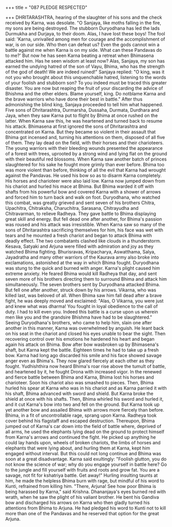+++
title = "087 PLEDGE RESPECTED"

+++
DHRITARASHTRA, hearing of the
slaughter of his sons and the check
received by Karna, was desolate. "O
Sanjaya, like moths falling in the fire, my
sons are being destroyed. The stubborn
Duryodhana has led the lads Durmukha
and Durjaya, to their doom. Alas, I have
lost these boys! The fool said: 'Karna,
unrivalled among men for courage and the
accomplishment of war, is on our side.
Who then can defeat us? Even the gods
cannot win a battle against me when
Karna is on my side. What can these
Pandavas do to me?' But now he has seen
Karna beating a retreat when Bhimasena
attacked him. Has he seen wisdom at least
now? Alas, Sanjaya, my son has earned
the undying hatred of the son of Vayu,
Bhima, who has the strength of the god of
death! We are indeed ruined!"
Sanjaya replied: "O king, was it not you
who brought about this unquenchable
hatred, listening to the words of your
foolish and stubborn son? To you indeed
must be traced this greater disaster. You
are now but reaping the fruit of your
discarding the advice of Bhishma and the
other elders. Blame yourself, king. Do notblame Karna and the brave warriors who
have done their best in battle."
After thus admonishing the blind king,
Sanjaya proceeded to tell him what
happened. Five sons of Dhritarashtra,
Durmarsha, Dussaha, Durmata, Durdhara
and Jaya, when they saw Karna put to
flight by Bhima at once rushed on the
latter.
When Karna saw this, he was heartened
and turned back to resume his attack.
Bhimasena at first ignored the sons of
Dhritarashtra and concentrated on Karna.
But they became so violent in their assault
that Bhima got incensed and, turning his
attentions on them, disposed of all five of
them. They lay dead on the field, with
their horses and their charioteers.
The young warriors with their bleeding
wounds presented the appearance of a
forest with trees, uprooted by a strong
wind and lying flat on the ground with
their beautiful red blossoms.
When Karna saw another batch of princes
slaughtered for his sake he fought more
grimly than ever before. Bhima too was
more violent than before, thinking of all
the evil that Karna had wrought against
the Pandavas.
He used his bow so as to disarm Karna
completely. His horses and charioteer
were also laid low. Karna now jumped
down from his chariot and hurled his
mace at Bhima.
But Bhima warded it off with shafts from
his powerful bow and covered Karna with
a shower of arrows and forced him to turn
back and walk on foot.
Duryodhana, who watched this combat,
was greatly grieved and sent seven of his
brothers Chitra, Upachitra, Chitraksha,
Charuchitra, Sarasana, Chitrayudha and
Chitravarman, to relieve Radheya.
They gave battle to Bhima displaying
great skill and energy. But fell dead one
after another, for Bhima's passion was
roused and his attack was irresistible.
When Karna saw so many of the sons of
Dhritarashtra sacrificing themselves for
him, his face was wet with tears and he
mounted a fresh chariot and began to
attack Bhima with deadly effect.
The two combatants clashed like clouds in
a thunderstorm. Kesava, Satyaki and
Arjuna were filled with admiration and
joy as they watched Bhima fighting.
Bhurisravas, Kripacharya, Aswatthama,
Salya, Jayadratha and many other warriors
of the Kaurava army also broke into
exclamations, astonished at the way in
which Bhima fought.
Duryodhana was stung to the quick and
burned with anger. Karna's plight caused
him extreme anxiety. He feared Bhima
would kill Radheya that day, and sent
seven more of his brothers directing them
to surround Bhima and attack him
simultaneously.
The seven brothers sent by Duryodhana
attacked Bhima. But fell one after another,
struck down by his arrows. Vikarna, who
was killed last, was beloved of all.
When Bhima saw him fall dead after a
brave fight, he was deeply moved and
exclaimed: "Alas, O Vikarna, you were
just and knew what was dharma! You
fought in loyal obedience to the call of
duty. I had to kill even you. Indeed this
battle is a curse upon us wherein men like
you and the grandsire Bhishma have had
to be slaughtered."
Seeing Duryodhana's brothers, who came
to help him, slain one after another in this
manner, Karna was overwhelmed by
anguish. He leant back on his seat in the
chariot and closed his eyes unable to bear
the sight.
Then recovering control over his emotions
he hardened his heart and began again his
attack on Bhima. Bow after bow wasbroken up by Bhimasena's shaft, but
Karna kept the battle.
Eighteen times he had to take up a fresh
bow. Karna had long ago discarded his
smile and his face showed savage anger
even as Bhima's. They now glared fiercely
at each other as they fought.
Yudhishthira now heard Bhima's roar rise
above the tumult of battle, and heartened
by it, he fought Drona with increased
vigor.
In the renewed and fierce battle between
Bhima and Karna, Bhima lost his horses
and charioteer. Soon his chariot also was
smashed to pieces. Then, Bhima hurled
his spear at Karna who was in his chariot
and as Karna parried it with his shaft,
Bhima advanced with sword and shield.
But Karna broke the shield at once with
his shafts. Then, Bhima whirled his sword
and hurled it, and it cut Karna's bow into
two and fell on the ground. But Karna
took up yet another bow and assailed
Bhima with arrows more fiercely than
before.
Bhima, in a fit of uncontrollable rage,
sprang upon Karna. Radheya took cover
behind
his
flagstaff
and
escaped
destruction. Thereupon, Bhima jumped
out of Karna's car down into the field of
battle where, deprived of all arms, he used
the elephants lying dead on the ground to
protect himself from Karna's arrows and
continued the fight.
He picked up anything he could lay hands
upon, wheels of broken chariots, the limbs
of horses and elephants that were lying
about, and hurling them at Karna, kept
him engaged without interval. But this
could not long continue and Bhima was
soon at a great disadvantage. Karna said
exultingly:
"Foolish glutton, you do not know the
science of war; why do you engage
yourself in battle here? Go to the jungle
and fill yourself with fruits and roots and
grow fat. You are a savage, not fit for
kshatriya battle. Get away!" Hurling
insulting taunts at him, he made the
helpless Bhima burn with rage, but
mindful of his word to Kunti, refrained
from killing him.
"There, Arjuna! See how poor Bhima is
being harassed by Karna," said Krishna.
Dhananjaya's eyes burned red with wrath,
when he saw the plight of his valiant
brother.
He bent his Gandiva bow and discharged
his arrows on Karna who then gladly
turned his attentions from Bhima to
Arjuna. He had pledged his word to Kunti
not to kill more than one of the Pandavas
and he reserved that option for the great
Arjuna.